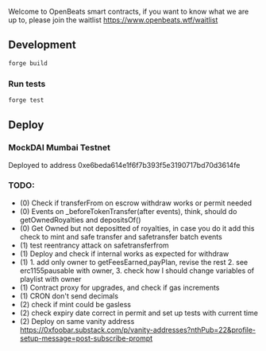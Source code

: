 Welcome to OpenBeats smart contracts, if you want to know what we are up to, please join the waitlist https://www.openbeats.wtf/waitlist
## Development

```sh
forge build
```

### Run tests

```sh
forge test
```

## Deploy

### MockDAI Mumbai Testnet

Deployed to address 0xe6beda614e1f6f7b393f5e3190717bd70d3614fe  

### TODO:

- (0) Check if transferFrom on escrow withdraw works or permit needed
- (0) Events on _beforeTokenTransfer(after events), think, should do getOwnedRoyalties and depositsOf()
- (0) Get Owned but not depositted of royalties, in case you do it add this check to mint and safe transfer and safetransfer batch events
- (1) test reentrancy attack on safetransferfrom
- (1) Deploy and check if internal works as expected for withdraw
- (1) 1. add only owner to getFeesEarned,payPlan, revise the rest 2. see erc1155pausable with owner, 3. check how I should change variables of playlist with owner
- (1) Contract proxy for upgrades, and check if gas increments
- (1) CRON don't send decimals
- (2) check if mint could be gasless
- (2) check expiry date correct in permit and set up tests with current time
- (2) Deploy on same vanity address https://0xfoobar.substack.com/p/vanity-addresses?nthPub=22&profile-setup-message=post-subscribe-prompt